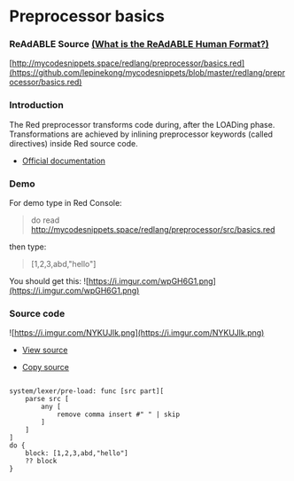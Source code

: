 
# Preprocessor basics


### ReAdABLE Source [(What is the ReAdABLE Human Format?)](http://readablehumanformat.com)

[http://mycodesnippets.space/redlang/preprocessor/basics.red](https://github.com/lepinekong/mycodesnippets/blob/master/redlang/preprocessor/basics.red)


### Introduction

The Red preprocessor transforms code during, after the LOADing phase. Transformations are achieved by inlining preprocessor keywords (called directives) inside Red source code.

- [Official documentation](https://doc.red-lang.org/en/preprocessor.html)
                        

### Demo

For demo type in Red Console:
>do read http://mycodesnippets.space/redlang/preprocessor/src/basics.red

then type:
>[1,2,3,abd,"hello"]

You should get this:
![https://i.imgur.com/wpGH6G1.png](https://i.imgur.com/wpGH6G1.png)
                    

### Source code

![https://i.imgur.com/NYKUJlk.png](https://i.imgur.com/NYKUJlk.png)
                    
- [View source](https://github.com/lepinekong/mycodesnippets/blob/master/preprocessor/src/basics.red)
                        
- [Copy source](https://raw.githubusercontent.com/lepinekong/mycodesnippets/master/preprocessor/src/basics.red)
                        


```

system/lexer/pre-load: func [src part][
    parse src [
        any [
            remove comma insert #" " | skip
        ]
    ]
]
do {
    block: [1,2,3,abd,"hello"] 
    ?? block
}           
        
```



